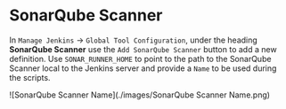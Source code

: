 # SonarQube Scanner
In `Manage Jenkins` -> `Global Tool Configuration`, under the heading **SonarQube Scanner** use the `Add SonarQube Scanner` button to add a new definition. Use `SONAR_RUNNER_HOME` to point to the path to the SonarQube Scanner local to the Jenkins server and provide a `Name` to be used during the scripts.

![SonarQube Scanner Name](./images/SonarQube Scanner Name.png)